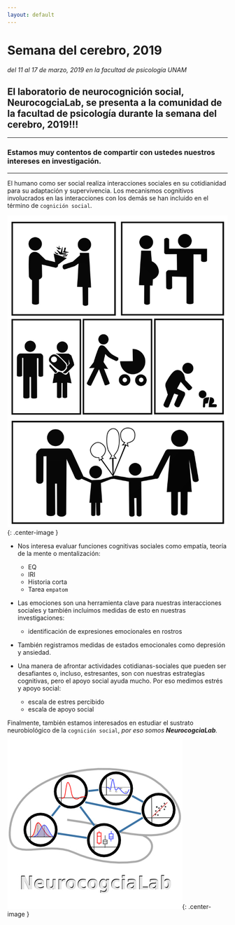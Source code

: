 ```yaml
---
layout: default
---
```


# Semana del cerebro, 2019
*del 11 al 17 de marzo, 2019 en la facultad de psicología UNAM*

## El laboratorio de neurocognición social, **NeurocogciaLab**, se presenta a la comunidad de la facultad de psicología durante la semana del cerebro, 2019!!!

**********

### Estamos muy contentos de compartir con ustedes nuestros intereses en investigación. 

**********

El humano como ser social realiza interacciones sociales en su cotidianidad para su adaptación y supervivencia. Los mecanismos cognitivos involucrados en las interacciones con los demás se han incluido en el término de `cognición social`.  

![](comic.gif){: .center-image }

- Nos interesa evaluar funciones cognitivas sociales como empatía, teoría de la mente o mentalización:
    * EQ
    * IRI
    * Historia corta 
    * Tarea `empatom`

- Las emociones son una herramienta clave para nuestras interacciones sociales y también incluimos medidas de esto en nuestras investigaciones: 
    * identificación de expresiones emocionales en rostros


- También registramos medidas de estados emocionales como depresión y ansiedad.


- Una manera de afrontar actividades cotidianas-sociales que pueden ser desafiantes o, incluso, estresantes, son con nuestras estrategías cognitivas, pero el apoyo social ayuda mucho. Por eso medimos estrés y apoyo social:
    * escala de estres percibido 
    * escala de apoyo social 



Finalmente, también estamos interesados en estudiar el sustrato neurobiológico de la `cognición social`, *por eso somos **NeurocogciaLab**.*
![](lab_git.jpg){: .center-image }
